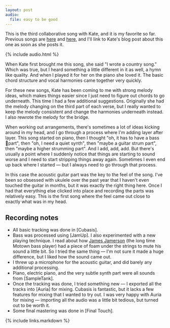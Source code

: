 ```yaml
---
layout: post
audio:
  file: easy to be good
---
```

This is the third collaborative song with Kate, and it is my favorite so far. Previous songs are [here][song1] and [here][song2], and I'll link to Kate's blog post about this one as soon as she posts it.

{% include audio.html %}

When Kate first brought me this song, she said "I wrote a country song." Which was true, but I heard something a little different in it as well, a hymn like quality. And when I played it for her on the piano she loved it. The basic chord structure and vocal harmonies came together very quickly.

For these new songs, Kate has been coming to me with strong melody ideas, which makes things easier since I just need to figure out chords to go underneath. This time I had a few additional suggestions. Originally she had the melody changing on the third part of each verse, but I really wanted to keep the melody consistent and change the harmonies underneath instead. I also rewrote the melody for the bridge.

When working out arrangements, there's sometimes a lot of ideas kicking around in my head, and I go through a process where I'm adding layer after layer. This song started on piano, then I thought "oh, it has to have a bass part", then "oh, I need a quiet synth", then "maybe a guitar strum part", then "maybe a higher strumming part". And I add, add, add. But there's usually a point where I suddenly notice that things are starting to sound worse and I need to start stripping things away again. Sometimes I even end up back where I started — but I always need to go through that process.

In this case the acoustic guitar part was the key to the feel of the song. I've been so obsessed with ukulele over the past year that I haven't even touched the guitar in months, but it was exactly the right thing here. Once I had that everything else clicked into place and recording the parts was relatively easy. This is the first song where the feel came out close to exactly what was in my head.

## Recording notes

* All basic tracking was done in [Cubasis].
* Bass was processed using [JamUp]. I also experimented with a new playing technique. I read about how [James Jamerson][wikipedia] (the long time Motown bass player) had a piece of foam under the strings to mute his sound a little bit. So I tried the same thing — I'm not sure it made a huge difference, but I liked how the sound came out.
* I threw up a microphone for the acoustic guitar, and did barely any additional processing.
* Piano, electric piano, and the very subtle synth part were all sounds from [SampleTank].
* Once the tracking was done, I tried something new — I exported all the tracks into [Auria] for mixing. Cubasis is fantastic, but it lacks a few features for mixing that I wanted to try out. I was very happy with Auria for mixing — importing all the audio was a little bit tedious, but turned out to be worth it.
* Some final mastering was done in [Final Touch].

[wikipedia]: http://en.wikipedia.org/wiki/James_Jamerson
[song1]: /2014/10/03/fall-from-grace/
[song2]: /2014/11/10/new-girl/
{% include links.markdown %}